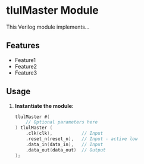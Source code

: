 # tlulMaster Module

This Verilog module implements...

## Features

* Feature1
* Feature2
* Feature3

## Usage

1. **Instantiate the module:**

   ```verilog
   tlulMaster #(
       // Optional parameters here 
   ) tlulMaster (
       .clk(clk),           // Input
       .reset_n(reset_n),   // Input - active low
       .data_in(data_in),   // Input
       .data_out(data_out)  // Output
   );